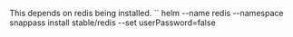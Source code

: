 This depends on redis being installed.
``
helm --name redis --namespace snappass install stable/redis --set userPassword=false
```
